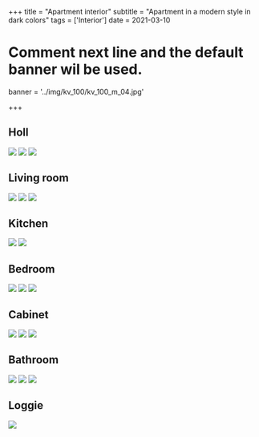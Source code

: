 +++
title = "Apartment interior"
subtitle = "Apartment in a modern style in dark colors"
tags = ['Interior']
date = 2021-03-10

# Comment next line and the default banner wil be used.
banner = '../img/kv_100/kv_100_m_04.jpg'

+++

## Holl

![](/img/kv_100/kv_100_m_01.jpg)
![](/img/kv_100/kv_100_m_02.jpg)
![](/img/kv_100/kv_100_m_06.jpg)

## Living room

![](/img/kv_100/kv_100_m_03.jpg)
![](/img/kv_100/kv_100_m_04.jpg)
![](/img/kv_100/kv_100_m_05.jpg)

## Kitchen

![](/img/kv_100/kv_100_m_07.jpg)
![](/img/kv_100/kv_100_m_08.jpg)

## Bedroom

![](/img/kv_100/kv_100_m_09.jpg)
![](/img/kv_100/kv_100_m_10.jpg)
![](/img/kv_100/kv_100_m_11.jpg)

## Cabinet

![](/img/kv_100/kv_100_m_12.jpg)
![](/img/kv_100/kv_100_m_13.jpg)
![](/img/kv_100/kv_100_m_14.jpg)

## Bathroom

![](/img/kv_100/kv_100_m_15.jpg)
![](/img/kv_100/kv_100_m_16.jpg)
![](/img/kv_100/kv_100_m_17.jpg)

## Loggie

![](/img/kv_100/kv_100_m_18.jpg)
